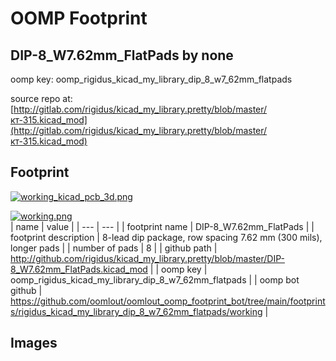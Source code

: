 # OOMP Footprint  
## DIP-8_W7.62mm_FlatPads  by none  
  
oomp key: oomp_rigidus_kicad_my_library_dip_8_w7_62mm_flatpads  
  
source repo at: [http://gitlab.com/rigidus/kicad_my_library.pretty/blob/master/кт-315.kicad_mod](http://gitlab.com/rigidus/kicad_my_library.pretty/blob/master/кт-315.kicad_mod)  
## Footprint  
  
[![working_kicad_pcb_3d.png](working_kicad_pcb_3d_600.png)](working_kicad_pcb_3d.png)  
  
[![working.png](working_600.png)](working.png)  
| name | value | 
| --- | --- | 
| footprint name | DIP-8_W7.62mm_FlatPads | 
| footprint description | 8-lead dip package, row spacing 7.62 mm (300 mils), longer pads | 
| number of pads | 8 | 
| github path | http://github.com/rigidus/kicad_my_library.pretty/blob/master/DIP-8_W7.62mm_FlatPads.kicad_mod | 
| oomp key | oomp_rigidus_kicad_my_library_dip_8_w7_62mm_flatpads | 
| oomp bot github | https://github.com/oomlout/oomlout_oomp_footprint_bot/tree/main/footprints/rigidus_kicad_my_library_dip_8_w7_62mm_flatpads/working | 
## Images  
